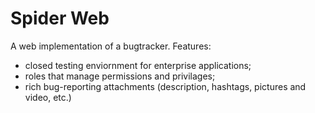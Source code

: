 # Spider Web
A web implementation of a bugtracker.
Features:
* closed testing enviornment for enterprise applications;
* roles that manage permissions and privilages;
* rich bug-reporting attachments (description, hashtags, pictures and video, etc.)
